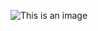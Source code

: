 ![This is an image]([https://data.whicdn.com/images/323349873/original.jpg](https://i.pinimg.com/originals/50/fa/e4/50fae4ac6186ec1b54391191b7db925d.gif))
